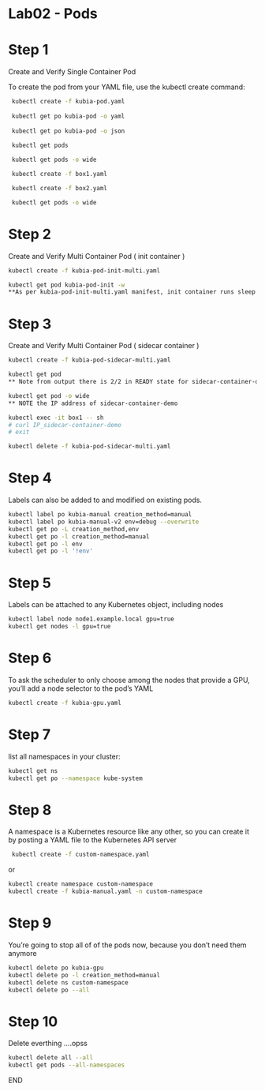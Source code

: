 #  Lab02 - Pods 

# Step 1 
Create and Verify Single Container Pod 

To create the pod from your YAML file, use the kubectl create command:

```sh
 kubectl create -f kubia-pod.yaml
 
 kubectl get po kubia-pod -o yaml
 
 kubectl get po kubia-pod -o json
 
 kubectl get pods

 kubectl get pods -o wide

 kubectl create -f box1.yaml

 kubectl create -f box2.yaml

 kubectl get pods -o wide
```

# Step 2 
Create and Verify Multi Container Pod ( init container )

```sh
kubectl create -f kubia-pod-init-multi.yaml

kubectl get pod kubia-pod-init -w
**As per kubia-pod-init-multi.yaml manifest, init container runs sleep command for 90 second, after 90 Second, the main container will start
```

# Step 3 
Create and Verify Multi Container Pod ( sidecar container )

```sh
kubectl create -f kubia-pod-sidecar-multi.yaml

kubectl get pod
** Note from output there is 2/2 in READY state for sidecar-container-demo

kubectl get pod -o wide
** NOTE the IP address of sidecar-container-demo 

kubectl exec -it box1 -- sh 
# curl IP_sidecar-container-demo 
# exit 

kubectl delete -f kubia-pod-sidecar-multi.yaml
```

# Step 4 
Labels can also be added to and modified on existing pods. 
```sh
kubectl label po kubia-manual creation_method=manual
kubectl label po kubia-manual-v2 env=debug --overwrite
kubectl get po -L creation_method,env
kubectl get po -l creation_method=manual
kubectl get po -l env
kubectl get po -l '!env'
```

# Step 5
Labels can be attached to any Kubernetes object, including nodes
```sh
kubectl label node node1.example.local gpu=true
kubectl get nodes -l gpu=true

```

# Step 6

To ask the scheduler to only choose among the nodes that provide a GPU, you’ll
add a node selector to the pod’s YAML
```sh
kubectl create -f kubia-gpu.yaml
```

# Step 7
list all namespaces in your cluster:
```sh
kubectl get ns
kubectl get po --namespace kube-system
```

# Step 8 
A namespace is a Kubernetes resource like any other, so you can create it by posting a
YAML file to the Kubernetes API server

```sh
 kubectl create -f custom-namespace.yaml
```
or
```sh
kubectl create namespace custom-namespace
kubectl create -f kubia-manual.yaml -n custom-namespace
```

# Step 9 
You’re going to stop all of of the pods now, because you don’t need them anymore
```sh
kubectl delete po kubia-gpu
kubectl delete po -l creation_method=manual
kubectl delete ns custom-namespace
kubectl delete po --all
```

# Step 10 

Delete everthing ....opss 

```sh
kubectl delete all --all
kubectl get pods --all-namespaces
```

END